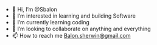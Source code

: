 - 👋 Hi, I’m @Sbalon
- 👀 I’m interested in learning and building Software 
- 🌱 I’m currently learning coding
- 💞️ I’m looking to collaborate on anything and everything
- 📫 How to reach me Balon.sherwin@gmail.com

<!---
Sbalon/Sbalon is a ✨ special ✨ repository because its `README.md` (this file) appears on your GitHub profile.
You can click the Preview link to take a look at your changes.
--->
